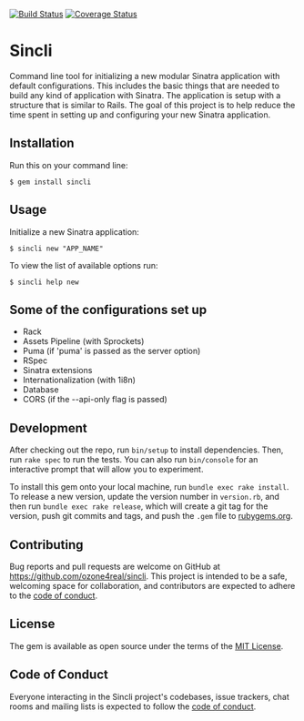 [![Build Status](https://travis-ci.com/ozone4real/sincli.svg?branch=master)](https://travis-ci.com/ozone4real/sincli) [![Coverage Status](https://coveralls.io/repos/github/ozone4real/sincli/badge.svg?branch=master)](https://coveralls.io/github/ozone4real/sincli?branch=master)
# Sincli

Command line tool for initializing a new modular Sinatra application with default configurations. This includes the basic things that are needed to build any kind of application with Sinatra. The application is setup with a structure that is similar to Rails. The goal of this project is to help reduce the time spent in setting up and configuring your new Sinatra application.

## Installation

Run this on your command line:

    $ gem install sincli

## Usage

Initialize a new Sinatra application:

```
$ sincli new "APP_NAME"
```

To view the list of available options run:

```
$ sincli help new
```

## Some of the configurations set up

- Rack
- Assets Pipeline (with Sprockets)
- Puma (if 'puma' is passed as the server option)
- RSpec
- Sinatra extensions
- Internationalization (with 1i8n)
- Database
- CORS (if the --api-only flag is passed)

## Development

After checking out the repo, run `bin/setup` to install dependencies. Then, run `rake spec` to run the tests. You can also run `bin/console` for an interactive prompt that will allow you to experiment.

To install this gem onto your local machine, run `bundle exec rake install`. To release a new version, update the version number in `version.rb`, and then run `bundle exec rake release`, which will create a git tag for the version, push git commits and tags, and push the `.gem` file to [rubygems.org](https://rubygems.org).

## Contributing

Bug reports and pull requests are welcome on GitHub at https://github.com/ozone4real/sincli. This project is intended to be a safe, welcoming space for collaboration, and contributors are expected to adhere to the [code of conduct](https://github.com/ozone4real/sincli/blob/master/CODE_OF_CONDUCT.md).

## License

The gem is available as open source under the terms of the [MIT License](https://opensource.org/licenses/MIT).

## Code of Conduct

Everyone interacting in the Sincli project's codebases, issue trackers, chat rooms and mailing lists is expected to follow the [code of conduct](https://github.com/ozone4reak/sincli/blob/master/CODE_OF_CONDUCT.md).
